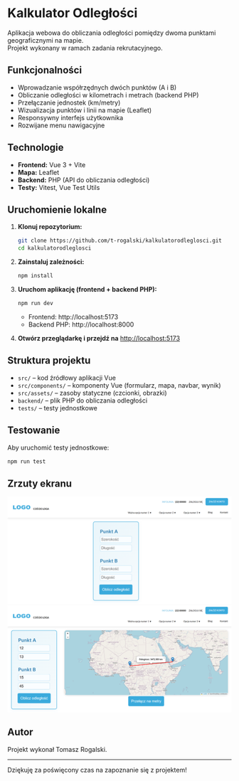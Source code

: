 # Kalkulator Odległości

Aplikacja webowa do obliczania odległości pomiędzy dwoma punktami geograficznymi na mapie.  
Projekt wykonany w ramach zadania rekrutacyjnego.

## Funkcjonalności

- Wprowadzanie współrzędnych dwóch punktów (A i B)
- Obliczanie odległości w kilometrach i metrach (backend PHP)
- Przełączanie jednostek (km/metry)
- Wizualizacja punktów i linii na mapie (Leaflet)
- Responsywny interfejs użytkownika
- Rozwijane menu nawigacyjne

## Technologie

- **Frontend:** Vue 3 + Vite
- **Mapa:** Leaflet
- **Backend:** PHP (API do obliczania odległości)
- **Testy:** Vitest, Vue Test Utils

## Uruchomienie lokalne

1. **Klonuj repozytorium:**

   ```bash
   git clone https://github.com/t-rogalski/kalkulatorodleglosci.git
   cd kalkulatorodleglosci
   ```

2. **Zainstaluj zależności:**

   ```bash
   npm install
   ```

3. **Uruchom aplikację (frontend + backend PHP):**

   ```bash
   npm run dev
   ```

   - Frontend: http://localhost:5173
   - Backend PHP: http://localhost:8000

4. **Otwórz przeglądarkę i przejdź na** [http://localhost:5173](http://localhost:5173)

## Struktura projektu

- `src/` – kod źródłowy aplikacji Vue
- `src/components/` – komponenty Vue (formularz, mapa, navbar, wynik)
- `src/assets/` – zasoby statyczne (czcionki, obrazki)
- `backend/` – plik PHP do obliczania odległości
- `tests/` – testy jednostkowe

## Testowanie

Aby uruchomić testy jednostkowe:

```bash
npm run test
```

## Zrzuty ekranu

![Widok główny](docs/screenshots/start.png)  
![Widok główny](docs/screenshots/wynik.png)

## Autor

Projekt wykonał Tomasz Rogalski.

---

Dziękuję za poświęcony czas na zapoznanie się z projektem!
